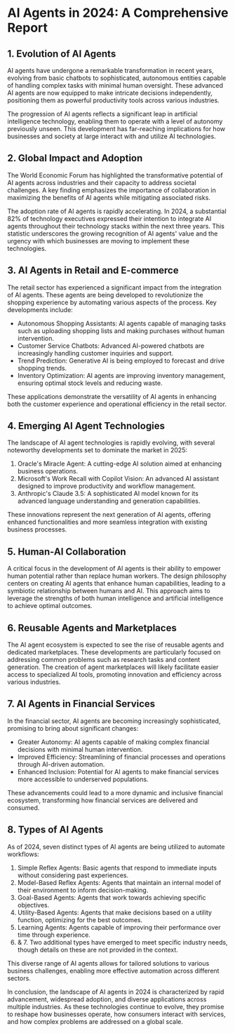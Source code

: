 # AI Agents in 2024: A Comprehensive Report

## 1. Evolution of AI Agents

AI agents have undergone a remarkable transformation in recent years, evolving from basic chatbots to sophisticated, autonomous entities capable of handling complex tasks with minimal human oversight. These advanced AI agents are now equipped to make intricate decisions independently, positioning them as powerful productivity tools across various industries.

The progression of AI agents reflects a significant leap in artificial intelligence technology, enabling them to operate with a level of autonomy previously unseen. This development has far-reaching implications for how businesses and society at large interact with and utilize AI technologies.

## 2. Global Impact and Adoption

The World Economic Forum has highlighted the transformative potential of AI agents across industries and their capacity to address societal challenges. A key finding emphasizes the importance of collaboration in maximizing the benefits of AI agents while mitigating associated risks.

The adoption rate of AI agents is rapidly accelerating. In 2024, a substantial 82% of technology executives expressed their intention to integrate AI agents throughout their technology stacks within the next three years. This statistic underscores the growing recognition of AI agents' value and the urgency with which businesses are moving to implement these technologies.

## 3. AI Agents in Retail and E-commerce

The retail sector has experienced a significant impact from the integration of AI agents. These agents are being developed to revolutionize the shopping experience by automating various aspects of the process. Key developments include:

- Autonomous Shopping Assistants: AI agents capable of managing tasks such as uploading shopping lists and making purchases without human intervention.
- Customer Service Chatbots: Advanced AI-powered chatbots are increasingly handling customer inquiries and support.
- Trend Prediction: Generative AI is being employed to forecast and drive shopping trends.
- Inventory Optimization: AI agents are improving inventory management, ensuring optimal stock levels and reducing waste.

These applications demonstrate the versatility of AI agents in enhancing both the customer experience and operational efficiency in the retail sector.

## 4. Emerging AI Agent Technologies

The landscape of AI agent technologies is rapidly evolving, with several noteworthy developments set to dominate the market in 2025:

1. Oracle's Miracle Agent: A cutting-edge AI solution aimed at enhancing business operations.
2. Microsoft's Work Recall with Copilot Vision: An advanced AI assistant designed to improve productivity and workflow management.
3. Anthropic's Claude 3.5: A sophisticated AI model known for its advanced language understanding and generation capabilities.

These innovations represent the next generation of AI agents, offering enhanced functionalities and more seamless integration with existing business processes.

## 5. Human-AI Collaboration

A critical focus in the development of AI agents is their ability to empower human potential rather than replace human workers. The design philosophy centers on creating AI agents that enhance human capabilities, leading to a symbiotic relationship between humans and AI. This approach aims to leverage the strengths of both human intelligence and artificial intelligence to achieve optimal outcomes.

## 6. Reusable Agents and Marketplaces

The AI agent ecosystem is expected to see the rise of reusable agents and dedicated marketplaces. These developments are particularly focused on addressing common problems such as research tasks and content generation. The creation of agent marketplaces will likely facilitate easier access to specialized AI tools, promoting innovation and efficiency across various industries.

## 7. AI Agents in Financial Services

In the financial sector, AI agents are becoming increasingly sophisticated, promising to bring about significant changes:

- Greater Autonomy: AI agents capable of making complex financial decisions with minimal human intervention.
- Improved Efficiency: Streamlining of financial processes and operations through AI-driven automation.
- Enhanced Inclusion: Potential for AI agents to make financial services more accessible to underserved populations.

These advancements could lead to a more dynamic and inclusive financial ecosystem, transforming how financial services are delivered and consumed.

## 8. Types of AI Agents

As of 2024, seven distinct types of AI agents are being utilized to automate workflows:

1. Simple Reflex Agents: Basic agents that respond to immediate inputs without considering past experiences.
2. Model-Based Reflex Agents: Agents that maintain an internal model of their environment to inform decision-making.
3. Goal-Based Agents: Agents that work towards achieving specific objectives.
4. Utility-Based Agents: Agents that make decisions based on a utility function, optimizing for the best outcomes.
5. Learning Agents: Agents capable of improving their performance over time through experience.
6. & 7. Two additional types have emerged to meet specific industry needs, though details on these are not provided in the context.

This diverse range of AI agents allows for tailored solutions to various business challenges, enabling more effective automation across different sectors.

In conclusion, the landscape of AI agents in 2024 is characterized by rapid advancement, widespread adoption, and diverse applications across multiple industries. As these technologies continue to evolve, they promise to reshape how businesses operate, how consumers interact with services, and how complex problems are addressed on a global scale.